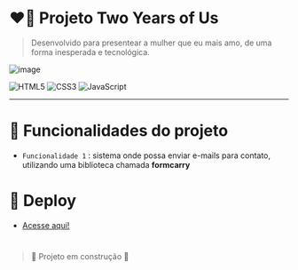 # ❤️‍🔥 Projeto Two Years of Us

> Desenvolvido para presentear a mulher que eu mais amo, de uma forma inesperada e tecnológica.

![image](https://github.com/user-attachments/assets/b037e8ec-4c21-4a68-a7f1-64e2c0fb4742)

![HTML5](https://img.shields.io/badge/html5-%23E34F26.svg?style=for-the-badge&logo=html5&logoColor=white) ![CSS3](https://img.shields.io/badge/css3-%231572B6.svg?style=for-the-badge&logo=css3&logoColor=white) ![JavaScript](https://img.shields.io/badge/javascript-%23323330.svg?style=for-the-badge&logo=javascript&logoColor=%23F7DF1E)
<hr>

# :hammer: Funcionalidades do projeto

- `Funcionalidade 1` : sistema onde possa enviar e-mails para contato, utilizando uma biblioteca chamada **formcarry**

# :link: Deploy

- [Acesse aqui!](https://twoyearsofus.netlify.app/)

#

> :construction: Projeto em construção :construction:
